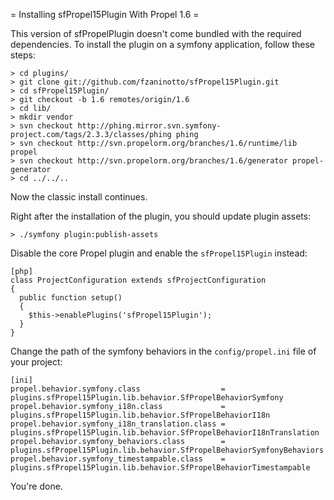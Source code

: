 = Installing sfPropel15Plugin With Propel 1.6 =

This version of sfPropelPlugin doesn't come bundled with the required dependencies. To install the plugin on a symfony application, follow these steps:

    > cd plugins/
    > git clone git://github.com/fzaninotto/sfPropel15Plugin.git
    > cd sfPropel15Plugin/
    > git checkout -b 1.6 remotes/origin/1.6
    > cd lib/
    > mkdir vendor
    > svn checkout http://phing.mirror.svn.symfony-project.com/tags/2.3.3/classes/phing phing
    > svn checkout http://svn.propelorm.org/branches/1.6/runtime/lib propel
    > svn checkout http://svn.propelorm.org/branches/1.6/generator propel-generator
    > cd ../../..
    
Now the classic install continues.

Right after the installation of the plugin, you should update plugin assets:

    > ./symfony plugin:publish-assets

Disable the core Propel plugin and enable the `sfPropel15Plugin` instead:

    [php]
    class ProjectConfiguration extends sfProjectConfiguration
    {
      public function setup()
      {
        $this->enablePlugins('sfPropel15Plugin');
      }
    }

Change the path of the symfony behaviors in the `config/propel.ini` file of your project:

    [ini]
    propel.behavior.symfony.class                  = plugins.sfPropel15Plugin.lib.behavior.SfPropelBehaviorSymfony
    propel.behavior.symfony_i18n.class             = plugins.sfPropel15Plugin.lib.behavior.SfPropelBehaviorI18n
    propel.behavior.symfony_i18n_translation.class = plugins.sfPropel15Plugin.lib.behavior.SfPropelBehaviorI18nTranslation
    propel.behavior.symfony_behaviors.class        = plugins.sfPropel15Plugin.lib.behavior.SfPropelBehaviorSymfonyBehaviors
    propel.behavior.symfony_timestampable.class    = plugins.sfPropel15Plugin.lib.behavior.SfPropelBehaviorTimestampable

You're done.